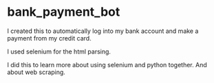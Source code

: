 # bank_payment_bot
I created this to automatically log into my bank account and make a payment from my credit card. 

I used selenium for the html parsing. 

I did this to learn more about using selenium and python together. And about web scraping.
